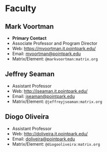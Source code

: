 # Faculty

## Mark Voortman

* **Primary Contact**
* Associate Professor and Program Director
* Web: https://mvoortman.it.pointpark.edu/
* Email: mvoortman@pointpark.edu
* Matrix/Element: `@markvoortman:matrix.org`

## Jeffrey Seaman

* Assistant Professor
* Web: http://jseaman.it.pointpark.edu/
* Email: jseaman@pointpark.edu
* Matrix/Element: `@jeffreyjseaman:matrix.org`

## Diogo Oliveira

* Assistant Professor
* Web: http://doliveira.it.pointpark.edu/
* Email: doliveira@pointpark.edu
* Matrix/Element: `@diogooliveira:matrix.org`

